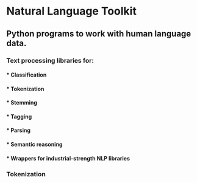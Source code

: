 # Natural Language Toolkit 

## Python programs to work with human language data. 

### Text processing libraries for:
#### * Classification
#### * Tokenization
#### * Stemming
#### * Tagging
#### * Parsing
#### * Semantic reasoning 
#### * Wrappers for industrial-strength NLP libraries



### Tokenization 
